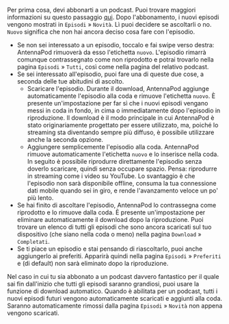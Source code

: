 Per prima cosa, devi abbonarti a un podcast. Puoi trovare maggiori informazioni su questo passaggio [qui](/documentation/getting-started/subscribe). Dopo l'abbonamento, i nuovi episodi vengono mostrati in `Episodi` » `Novità`. Lì puoi decidere se ascoltarli o no. `Nuovo` significa che non hai ancora deciso cosa fare con l'episodio.

- Se non sei interessato a un episodio, toccalo e fai swipe verso destra: AntennaPod rimuoverà da esso l'etichetta `nuovo`. L'episodio rimarrà comunque contrassegnato come non riprodotto e potrai trovarlo nella pagina `Episodi` » `Tutti`, così come nella pagina del relativo podcast.
- Se sei interessato all'episodio, puoi fare una di queste due cose, a seconda delle tue abitudini di ascolto.
   - Scaricare l'episodio. Durante il download, AntennaPod aggiunge automaticamente l'episodio alla coda e rimuove l'etichetta `nuovo`. È presente un'impostazione per far sì che i nuovi episodi vengano messi in coda in fondo, in cima o immediatamente dopo l'episodio in riproduzione. Il download è il modo principale in cui AntennaPod è stato originariamente progettato per essere utilizzato, ma, poiché lo streaming sta diventando sempre più diffuso, è possibile utilizzare anche la seconda opzione.
   - Aggiungere semplicemente l'episodio alla coda. AntennaPod rimuove automaticamente l'etichetta `nuovo` e lo inserisce nella coda. In seguito è possibile riprodurre direttamente l'episodio senza doverlo scaricare, quindi senza occupare spazio. Pensa: riprodurre in streaming come i video su YouTube. Lo svantaggio è che l'episodio non sarà disponibile offline, consuma la tua connessione dati mobile quando sei in giro, e rende l'avanzamento veloce un po' più lento.
- Se hai finito di ascoltare l'episodio, AntennaPod lo contrassegna come riprodotto e lo rimuove dalla coda. È presente un'impostazione per eliminare automaticamente il download dopo la riproduzione. Puoi trovare un elenco di tutti gli episodi che sono ancora scaricati sul tuo dispositivo (che siano nella coda o meno) nella pagina `Download` » `Completati`.
- Se ti piace un episodio e stai pensando di riascoltarlo, puoi anche aggiungerlo ai preferiti. Apparirà quindi nella pagina `Episodi` » `Preferiti` e (di default) non sarà eliminato dopo la riproduzione.

Nel caso in cui tu sia abbonato a un podcast davvero fantastico per il quale sai fin dall'inizio che tutti gli episodi saranno grandiosi, puoi usare la funzione di download automatico. Quando è abilitata per un podcast, tutti i nuovi episodi futuri vengono automaticamente scaricati e aggiunti alla coda. Saranno automaticamente rimossi dalla pagina `Episodi` » `Novità` non appena vengono scaricati.
